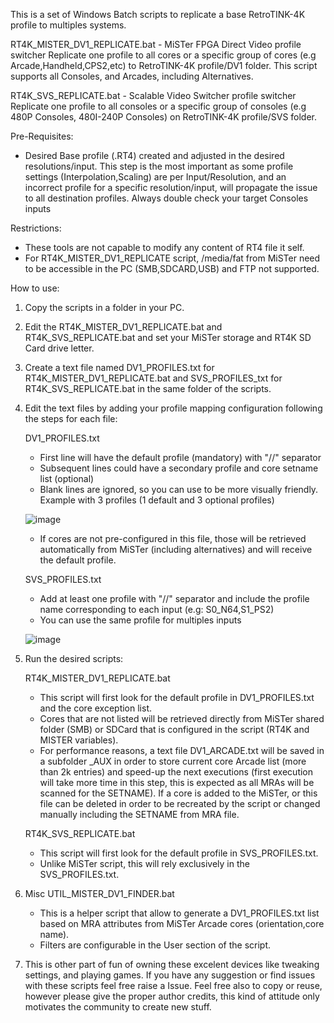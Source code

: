 This is a set of Windows Batch scripts to replicate a base RetroTINK-4K profile to multiples systems.

RT4K_MISTER_DV1_REPLICATE.bat - MiSTer FPGA Direct Video profile switcher
Replicate one profile to all cores or a specific group of cores (e.g Arcade,Handheld,CPS2,etc) to RetroTINK-4K profile/DV1 folder.
This script supports all Consoles, and Arcades, including Alternatives.

RT4K_SVS_REPLICATE.bat - Scalable Video Switcher profile switcher
Replicate one profile to all consoles or a specific group of consoles (e.g 480P Consoles, 480I-240P Consoles) on RetroTINK-4K profile/SVS folder. 


Pre-Requisites:
- Desired Base profile (.RT4) created and adjusted in the desired resolutions/input.
  This step is the most important as some profile settings (Interpolation,Scaling) are per Input/Resolution, and an incorrect profile for a specific resolution/input, will propagate the issue to all destination profiles.
  Always double check your target Consoles inputs

Restrictions:
- These tools are not capable to modify any content of RT4 file it self.
- For RT4K_MISTER_DV1_REPLICATE script, /media/fat from MiSTer need to be accessible in the PC (SMB,SDCARD,USB) and FTP not supported.

How to use:

1) Copy the scripts in a folder in your PC.
2) Edit the RT4K_MISTER_DV1_REPLICATE.bat and RT4K_SVS_REPLICATE.bat and set your MiSTer storage and RT4K SD Card drive letter.
3) Create a text file named DV1_PROFILES.txt for RT4K_MISTER_DV1_REPLICATE.bat and SVS_PROFILES_txt for RT4K_SVS_REPLICATE.bat in the same folder of the scripts.
4) Edit the text files by adding  your profile mapping configuration following the steps for each file:
   
   DV1_PROFILES.txt
      - First line will have the default profile (mandatory) with "//" separator
      - Subsequent lines could have a secondary profile and core setname list (optional)
      - Blank lines are ignored, so you can use to be more visually friendly.
      Example with 3 profiles (1 default and 3 optional profiles)

      ![image](https://github.com/user-attachments/assets/c6b4197c-3dbc-414c-89b2-5bfbc70e4eb0)

   
      - If cores are not pre-configured in this file, those will be retrieved automatically from MiSTer (including alternatives) and will receive the default profile.

   SVS_PROFILES.txt
      - Add at least one profile with "//" separator and include the profile name corresponding to each input (e.g: S0_N64,S1_PS2)
      - You can use the same profile for multiples inputs
        
      ![image](https://github.com/user-attachments/assets/ba4a6aab-dfc4-4e18-8bbb-45835c668d42)


5) Run the desired scripts:
   
   RT4K_MISTER_DV1_REPLICATE.bat
      - This script will first look for the default profile in DV1_PROFILES.txt and the core exception list.
      - Cores that are not listed will be retrieved directly from MiSTer shared folder (SMB) or SDCard that is configured in the script (RT4K and MISTER variables).
      - For performance reasons, a text file DV1_ARCADE.txt will be saved in a subfolder _AUX in order to store current core Arcade list (more than 2k entries) and speed-up the next executions (first execution will take more time in this step, this is expected as all MRAs will be scanned for the SETNAME). If a core is added to the MiSTer, or this file can be deleted in order to be recreated by the script or changed manually including the SETNAME from MRA file.

                
   RT4K_SVS_REPLICATE.bat
      - This script will first look for the default profile in SVS_PROFILES.txt.
      - Unlike MiSTer script, this will rely exclusively in the SVS_PROFILES.txt.

6) Misc
   UTIL_MISTER_DV1_FINDER.bat
      - This is a helper script that allow to generate a DV1_PROFILES.txt list based on MRA attributes from MiSTer Arcade cores (orientation,core name).
      - Filters are configurable in the User section of the script.


8) This is other part of fun of owning these excelent devices like tweaking settings, and playing games.
   If you have any suggestion or find issues with these scripts feel free raise a Issue. Feel free also to copy or reuse, however please give the proper author credits, this kind of attitude only motivates the community to create new stuff.



